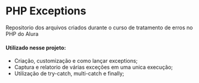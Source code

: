 # PHP Exceptions
Repositorio dos arquivos criados durante o curso de tratamento de erros no PHP do Alura

#### Utilizado nesse projeto:
- Criação, customização e como lançar exceptions;
- Captura e relatorio de várias exceções em uma unica execução;
- Utilização de try-catch, multi-catch e finally;

